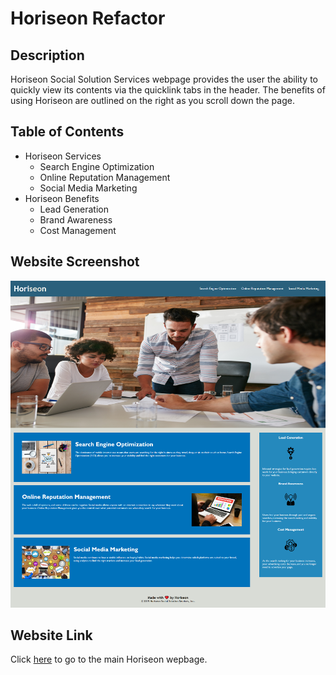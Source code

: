 # Horiseon Refactor

## Description
Horiseon Social Solution Services webpage provides the user the ability to quickly view its contents via the quicklink tabs in the header. The benefits of using Horiseon are outlined on the right as you scroll down the page. 

## Table of Contents
* Horiseon Services
    * Search Engine Optimization
    * Online Reputation Management
    * Social Media Marketing
* Horiseon Benefits
    * Lead Generation
    * Brand Awareness
    * Cost Management

## Website Screenshot
![Website Screenshot](https://raw.githubusercontent.com/tniemeye19/horiseon-refactor/main/Develop/assets/images/horiseon-refactor-screenshot.png)

## Website Link
Click [here](https://tniemeye19.github.io/horiseon-refactor) to go to the main Horiseon wepbage.



